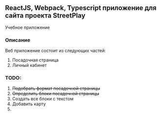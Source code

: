 ## ReactJS, Webpack, Typescript приложение для сайта проекта StreetPlay
Учебное приложение

### Описание
Веб приложение состоит из следующих частей:
1. Посадочная страница
2. Личный кабинет

### TODO:
1. ~~Подобрать формат посадочной страницы~~
2. ~~Определить блоки посадочной страницы~~
3. Создать все блоки с текстом
4. Добавить карту
5. 
